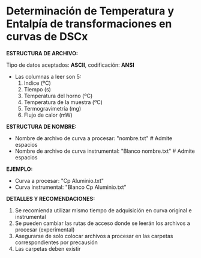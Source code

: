 # Determinación de Temperatura y Entalpía de transformaciones en curvas de DSCx

**ESTRUCTURA DE ARCHIVO:**

Tipo de datos aceptados: **ASCII**, codificación: **ANSI**
- Las columnas a leer son 5:
    1. Indice (ºC)
    2. Tiempo (s)
    3. Temperatura del horno (ºC)
    4. Temperatura de la muestra (ºC)
    5. Termogravimetría (mg)
    6. Flujo de calor (mW)

**ESTRUCTURA DE NOMBRE:**
* Nombre de archivo de curva a procesar: "nombre.txt" # Admite espacios
* Nombre de archivo de curva instrumental: "Blanco nombre.txt" # Admite espacios

**EJEMPLO:**
* Curva a procesar: "Cp Aluminio.txt"
* Curva instrumental: "Blanco Cp Aluminio.txt"

**DETALLES Y RECOMENDACIONES:**
1. Se recomienda utilizar mismo tiempo de adquisición en curva original e instrumental
2. Se pueden cambiar las rutas de acceso donde se leerán los archivos a procesar (experimental)
3. Asegurarse de solo colocar archivos a procesar en las carpetas correspondientes por precausión
4. Las carpetas deben existir